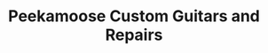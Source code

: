---
title: "Peekamoose Custom Guitars and Repairs"
url: /rhinebeck/peekamoose-custom-guitars-and-repairs/
shop: Instrumente
---